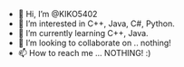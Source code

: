 - 👋 Hi, I’m @KIKO5402
- 👀 I’m interested in C++, Java, C#, Python.
- 🌱 I’m currently learning C++, Java.
- 💞️ I’m looking to collaborate on .. nothing!
- 📫 How to reach me ... NOTHING! :)

<!---
KIKO5402/KIKO5402 is a ✨ special ✨ repository because its `README.md` (this file) appears on your GitHub profile.
You can click the Preview link to take a look at your changes.
--->
